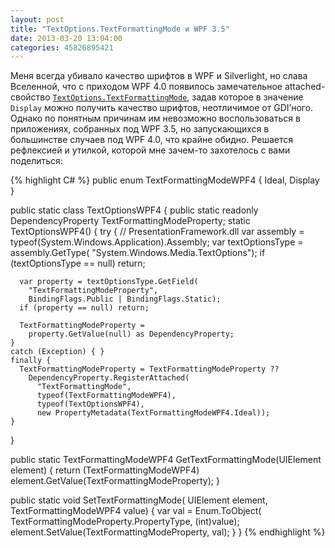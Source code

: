 ```yaml
---
layout: post
title: "TextOptions.TextFormattingMode и WPF 3.5"
date: 2013-03-20 13:04:00
categories: 45826895421
---
```

Меня всегда убивало качество шрифтов в WPF и Silverlight, но слава Вселенной, что с приходом WPF 4.0 появилось замечательное attached-свойство [`TextOptions.TextFormattingMode`](http://msdn.microsoft.com/en-us/library/system.windows.media.textoptions.textformattingmode.aspx), задав которое в значение `Display` можно получить качество шрифтов, неотличимое от GDI’ного. Однако по понятным причинам им невозможно воспользоваться в приложениях, собранных под WPF 3.5, но запускающихся в большинстве случаев под WPF 4.0, что крайне обидно. Решается рефлексией и утилкой, которой мне зачем-то захотелось с вами поделиться:

{% highlight C# %}
public enum TextFormattingModeWPF4 { Ideal, Display }

public static class TextOptionsWPF4 {
  public static readonly DependencyProperty TextFormattingModeProperty;
  static TextOptionsWPF4() {
    try {
      // PresentationFramework.dll
      var assembly = typeof(System.Windows.Application).Assembly;
      var textOptionsType = assembly.GetType(
      	"System.Windows.Media.TextOptions");
      if (textOptionsType == null) return;

      var property = textOptionsType.GetField(
        "TextFormattingModeProperty",
        BindingFlags.Public | BindingFlags.Static);
      if (property == null) return;

      TextFormattingModeProperty =
        property.GetValue(null) as DependencyProperty;
    }
    catch (Exception) { }
    finally {
      TextFormattingModeProperty = TextFormattingModeProperty ??
        DependencyProperty.RegisterAttached(
          "TextFormattingMode",
          typeof(TextFormattingModeWPF4),
          typeof(TextOptionsWPF4),
          new PropertyMetadata(TextFormattingModeWPF4.Ideal));
    }
  }

  public static TextFormattingModeWPF4
    GetTextFormattingMode(UIElement element) {
    return (TextFormattingModeWPF4)
      element.GetValue(TextFormattingModeProperty);
  }

  public static void SetTextFormattingMode(
    UIElement element, TextFormattingModeWPF4 value)
  {
    var val = Enum.ToObject(
      TextFormattingModeProperty.PropertyType, (int)value);
    element.SetValue(TextFormattingModeProperty, val);
  }
}
{% endhighlight %}